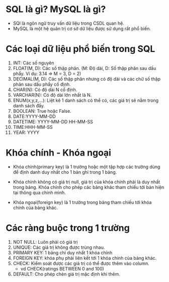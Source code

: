 # SQL là gì? MySQL là gì?

- SQl là ngôn ngữ truy vấn dữ liệu trong CSDL quan hệ. 
- MySQL là một hệ quản trị cơ sở dữ liệu được sử dụng rất phổ biến. 

# Các loại dữ liệu phổ biến trong SQL

1. INT: Các số nguyên
2. FLOAT(M, D): Các số thập phân. (M: Độ dài, D: Số thập phân sau dấu phẩy. Ví dụ: 3.14 => M = 3, D = 2)
3. DECIMAL(M, D): Các số thập phân nhưng có độ dài và các chữ số thập phân sau dấu phẩy cố định.
4. CHAR(N): Có độ dài N cố định.
5. VARCHAR(N): Có độ dài lớn nhất là N.
6. ENUM(x,y,z,...): Liệt kê 1 danh sách có thể có, các giá trị sẽ nằm trong danh sách đấy.
7. BOOLEAN: True hoặc False.
8. DATE:YYYY-MM-DD
9. DATETIME: YYYY-MM-DD HH-MM-SS
10. TIME:HHH-MM-SS
11. YEAR: YYYY

# Khóa chính - Khóa ngoại

- Khóa chính(primary key) là 1 trường hoặc một tập hợp các trường dùng để định danh duy nhất cho 1 bản ghi trong 1 bảng. 
- Khóa chính không có giá trị null, giá trị của khóa chính phải là duy nhất trong bảng. Khóa chính cho phép các bảng khác tham chiếu tới bản hiện tại thông qua chính mình.

- Khóa ngoại(foreign key) là 1 trường trong bảng tham chiếu tới khóa chính của bảng khác.

# Các ràng buộc trong 1 trường
1. NOT NULL: Luôn phải có giá trị
2. UNIQUE: Các giá trị không được trùng nhau.
3. PRIMARY KEY: 1 bảng chỉ duy nhất 1 khóa chính
4. FOREIGN KEY: khóa phụ phải liên kết tới 1 khóa chính của bảng khác.
5. CHECK: Kiểm soát được các giá trị có thể được thêm vào column. 
   + vd CHECK(ratings BETWEEN 0 and 100)
6. DEFAULT: Cho phép chèn giá trị mặc định khi thêm.


